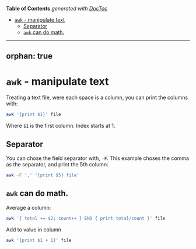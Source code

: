 <!-- START doctoc generated TOC please keep comment here to allow auto update -->
<!-- DON'T EDIT THIS SECTION, INSTEAD RE-RUN doctoc TO UPDATE -->
**Table of Contents**  *generated with [DocToc](https://github.com/thlorenz/doctoc)*

- [`awk` - manipulate text](#awk---manipulate-text)
  - [Separator](#separator)
  - [`awk` can do math.](#awk-can-do-math)

<!-- END doctoc generated TOC please keep comment here to allow auto update -->

---
orphan: true
---

# `awk` - manipulate text

Treating a text file, were each space is a column, you can print the columns with:

```bash
awk '{print $1}' file
```

Where `$1` is the first column. Index starts at 1.

## Separator

You can chose the field separator with, `-F`. This example choses the comma as the separator, and print the 5th column:

```bash
awk -F ',' '{print $5} file'
```

## `awk` can do math. 

Average a column:

```bash
awk '{ total += $2; count++ } END { print total/count }' file
```

Add to value in column

```bash
awk '{print $1 + 1}' file
```

